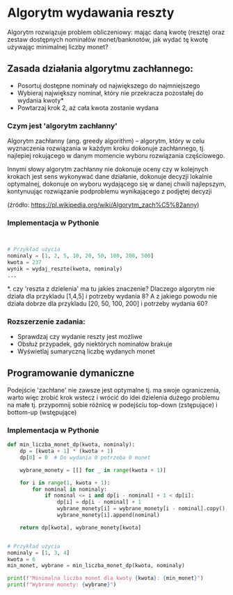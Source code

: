 # Algorytm wydawania reszty
Algorytm rozwiązuje problem obliczeniowy: mając daną kwotę (resztę) oraz zestaw dostępnych nominałów monet/banknotów, jak wydać tę kwotę używając minimalnej liczby monet?

## Zasada działania algorytmu zachłannego:

- Posortuj dostępne nominały od największego do najmniejszego
- Wybieraj największy nominał, który nie przekracza pozostałej do wydania kwoty*
- Powtarzaj krok 2, aż cała kwota zostanie wydana

### Czym jest 'algorytm zachłanny'
Algorytm zachłanny (ang. greedy algorithm) – algorytm, który w celu wyznaczenia rozwiązania w każdym kroku dokonuje zachłannego, tj. najlepiej rokującego w danym momencie wyboru rozwiązania częściowego. 

Innymi słowy algorytm zachłanny nie dokonuje oceny czy w kolejnych krokach jest sens wykonywać dane działanie, dokonuje decyzji lokalnie optymalnej, dokonuje on wyboru wydającego się w danej chwili najlepszym, kontynuując rozwiązanie podproblemu wynikającego z podjętej decyzji

(źródło: https://pl.wikipedia.org/wiki/Algorytm_zach%C5%82anny)


### Implementacja w Pythonie
```python


# Przykład użycia
nominaly = [1, 2, 5, 10, 20, 50, 100, 200, 500]
kwota = 237
wynik = wydaj_reszte(kwota, nominaly)
...
```

*. czy 'reszta z dzielenia' ma tu jakies znaczenie? Dlaczego algorytm nie działa dla przykladu [1,4,5] i potrzeby wydania 8? A z jakiego powodu nie działa dobrze dla przykladu [20, 50, 100, 200] i potrzeby wydania 60?

### Rozszerzenie zadania:
* Sprawdzaj czy wydanie reszty jest możliwe
* Obsłuż przypadek, gdy niektórych nominałów brakuje
* Wyświetlaj sumaryczną liczbę wydanych monet

## Programowanie dymaniczne
Podejście 'zachłane' nie zawsze jest optymalne tj. ma swoje ograniczenia, warto więc zrobić krok wstecz i wrócić do idei dzielenia dużego problemu na małe tj. przypomnij sobie różnicę w podejściu top-down (zstępujące) i bottom-up (wstępujące)

### Implementacja w Pythonie
```python
def min_liczba_monet_dp(kwota, nominaly):
    dp = [kwota + 1] * (kwota + 1)
    dp[0] = 0  # Do wydania 0 potrzeba 0 monet

    wybrane_monety = [[] for _ in range(kwota + 1)]

    for i in range(1, kwota + 1):
        for nominal in nominaly:
            if nominal <= i and dp[i - nominal] + 1 < dp[i]:
                dp[i] = dp[i - nominal] + 1
                wybrane_monety[i] = wybrane_monety[i - nominal].copy()
                wybrane_monety[i].append(nominal)

    return dp[kwota], wybrane_monety[kwota]


# Przykład użycia
nominaly = [1, 3, 4]
kwota = 6
min_monet, wybrane = min_liczba_monet_dp(kwota, nominaly)

print(f"Minimalna liczba monet dla kwoty {kwota}: {min_monet}")
print(f"Wybrane monety: {wybrane}")
```
